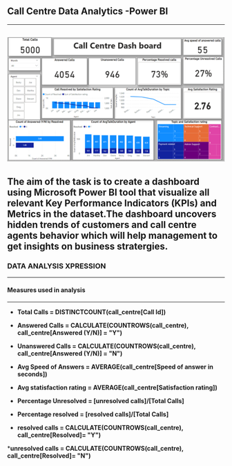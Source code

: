 ## Call Centre Data Analytics -Power BI

---
![Github Logo](https://github.com/sheena-k/call_centre_powerbi/blob/main/callcentre.png)
--- 
The aim of the task is to create a dashboard using Microsoft Power BI tool that visualize all relevant Key Performance Indicators (KPIs) and Metrics in the dataset.The dashboard uncovers hidden trends of customers and call centre agents behavior which will help management to get insights on business stratergies.
---
### DATA ANALYSIS XPRESSION
---
#### Measures used in analysis
---
* **Total Calls = DISTINCTCOUNT(call_centre[Call Id])**

* **Answered Calls = CALCULATE(COUNTROWS(call_centre), call_centre[Answered (Y/N)] = "Y")**

* **Unanswered Calls = CALCULATE(COUNTROWS(call_centre), call_centre[Answered (Y/N)] = "N")**

* **Avg Speed of Answers = AVERAGE(call_centre[Speed of answer in seconds])**

* **Avg statisfaction rating = AVERAGE(call_centre[Satisfaction rating])**

* **Percentage Unresolved = [unresolved calls]/[Total Calls]**

* **Percentage resolved = [resolved calls]/[Total Calls]**

* **resolved calls = CALCULATE(COUNTROWS(call_centre), call_centre[Resolved]= "Y")**

***unresolved calls = CALCULATE(COUNTROWS(call_centre), call_centre[Resolved]= "N")**

